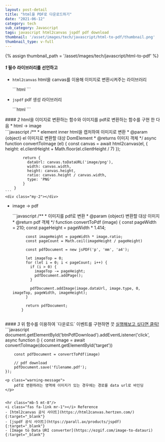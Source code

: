 ```yaml
---
layout: post-detail
title: "html을 PDF로 다운로드하기"
date: "2021-06-12"
category: tech
sub_category: Javascript
tags: javascript html2canvas jspdf pdf download
thumbnail: '/asset/images/tech/javascript/html-to-pdf/thumbnail.png'
thumbnail_type: v-full
---
```

    

{% assign thumbnail_path = '/asset/images/tech/javascript/html-to-pdf' %}

#### <em class="step-badge mr-1">1</em> 필수 라이브러리를 선언하고
* `html2canvas` html을 canvas를 이용해 이미지로 변환시켜주는 라이브러리
    <div class="my-2"></div>
    ```html
      <script type="text/javascript" src="https://html2canvas.hertzen.com/dist/html2canvas.min.js"></script>
    ```
    <div class="my-2"></div>

* `jspdf` pdf 생성 라이브러리
    <div class="my-2"></div>
    ```html
      <script type="text/javascript" src="https://cdnjs.cloudflare.com/ajax/libs/jspdf/1.5.3/jspdf.min.js"></script>
    ```

<div class="mt-8"></div>
#### <em class="step-badge mr-1">2</em> html을 이미지로 변환하는 함수와 이미지를 pdf로 변환하는 함수를 구현 한 다음
* html -> image   
    <div class="my-2"></div>
    ```javascript
        /**
        * element inner html을 캡처하여 이미지로 변환
        * @param {object} el 이미지로 변환할 대상 DomElement
        * @returns 이미지 객체
        */
        async function convertToImage (el) {
            const canvas = await html2canvas(el, {
              height: el.clientHeight + Math.floor(el.clientHeight / 7)
            });
            
            return {
              dataUrl: canvas.toDataURL('image/png'),
              width: canvas.width,
              height: canvas.height,
              ratio: canvas.height / canvas.width,
              type: 'PNG'
            }
        }
    ```
    <div class="my-2"></div>
    
* image -> pdf
    <div class="my-2"></div>
    ```javascript
        /**
        * 이미지를 pdf로 변환
        * @param {object} 변환할 대상 이미지
        * @return pdf 객체
        */
        function convertToPdf (image) {
            const pageWidth = 210;
            const pageHeight = pageWidth * 1.414;
    
            const imageHeight = pageWidth * image.ratio;
            const pageCount = Math.ceil(imageHeight / pageHeight)
    
            const pdfDocument = new jsPDF('p', 'mm', 'a4');
    
            let imageTop = 0;
            for (let i = 0; i < pageCount; i++) {
              if (i > 0) {
                imageTop -= pageHeight;
                pdfDocument.addPage();
              }
    
              pdfDocument.addImage(image.dataUrl, image.type, 0, imageTop, pageWidth, imageHeight);
            }
    
            return pdfDocument;
          }
    ```

<div class="mt-8"></div>
#### <em class="step-badge mr-1">3</em> 위 함수를 이용하여 `다운로드` 이벤트를 구현하면 끗 
<a href="https://jsfiddle.net/developer92/rqyjbf8a/" target="_blank"><i class="fas fa-play-circle"></i> 실행해보고 싶다면 클릭!</a>
```javascript
    document.getElementById('btnPdfDownload').addEventListener('click', async function () {
        const image = await convertToImage(document.getElementById('target'))
        
        const pdfDocument = convertToPdf(image)
    
        // pdf download
        pdfDocument.save('filename.pdf');
    });
```
<p class="warning-message">
    pdf로 변환하려는 영역에 이미지가 있는 경우에는 경로를 data url로 바인딩   
</p>


<hr class="mb-5 mt-8"/>
<i class="fas fa-link mr-1"></i> Reference
- [html2canvas 공식 사이트](https://html2canvas.hertzen.com/){:target="_blank"}
- [jspdf 공식 사이트](https://parall.ax/products/jspdf){:target="_blank"}
- [Image to Data URI converter](https://ezgif.com/image-to-datauri){:target="_blank"}

